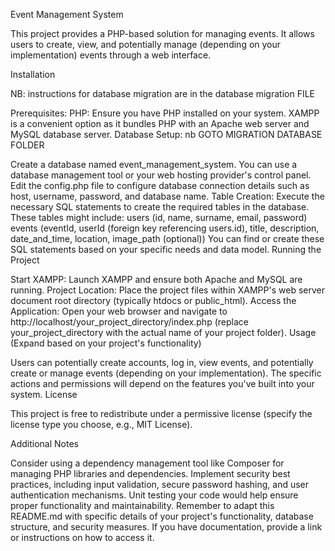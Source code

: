 Event Management System

This project provides a PHP-based solution for managing events. It allows users to create, view, and potentially manage (depending on your implementation) events through a web interface.

Installation

NB: instructions for database migration are in the database migration FILE

Prerequisites:
PHP: Ensure you have PHP installed on your system. XAMPP is a convenient option as it bundles PHP with an Apache web server and MySQL database server.
Database Setup: nb GOTO MIGRATION DATABASE FOLDER

Create a database named event_management_system. You can use a database management tool or your web hosting provider's control panel.
Edit the config.php file to configure database connection details such as host, username, password, and database name.
Table Creation:
Execute the necessary SQL statements to create the required tables in the database. These tables might include:
users (id, name, surname, email, password)
events (eventId, userId (foreign key referencing users.id), title, description, date_and_time, location, image_path (optional))
You can find or create these SQL statements based on your specific needs and data model.
Running the Project

Start XAMPP: Launch XAMPP and ensure both Apache and MySQL are running.
Project Location: Place the project files within XAMPP's web server document root directory (typically htdocs or public_html).
Access the Application: Open your web browser and navigate to http://localhost/your_project_directory/index.php (replace your_project_directory with the actual name of your project folder).
Usage (Expand based on your project's functionality)

Users can potentially create accounts, log in, view events, and potentially create or manage events (depending on your implementation).
The specific actions and permissions will depend on the features you've built into your system.
License

This project is free to redistribute under a permissive license (specify the license type you choose, e.g., MIT License).

Additional Notes

Consider using a dependency management tool like Composer for managing PHP libraries and dependencies.
Implement security best practices, including input validation, secure password hashing, and user authentication mechanisms.
Unit testing your code would help ensure proper functionality and maintainability.
Remember to adapt this README.md with specific details of your project's functionality, database structure, and security measures. If you have documentation, provide a link or instructions on how to access it.
